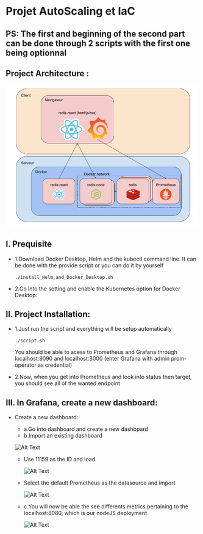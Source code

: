 # Projet AutoScaling et IaC

## PS: The first and beginning of the second part can be done through 2 scripts with the first one being optionnal

## Project Architecture :
![Alt Text](https://github.com/HuuTrucNguyen0508/Monitoring_et_Autoscaling_de_conteneurs/blob/main/PNG/Capture%20d%E2%80%99%C3%A9cran%20du%202024-11-07%2013-25-04.png)

## I. Prequisite

  - 1.Download Docker Desktop, Helm and the kubectl command line. It can be done with the provide script or you can do it by yourself
  
        ./install_Helm_and_Docker_Desktop.sh
    
  - 2.Go into the setting and enable the Kubernetes option for Docker Desktop:
  
   

## II. Project Installation: 

  - 1.Just run the script and everything will be setup automatically 
    
        ./script.sh

      You should be able to acess to Prometheus and Grafana through localhost:9090 and localhost:3000 (enter Grafana with admin prom-operator as credential)

  - 2.Now, when you get into Prometheus and look into status then target, you should see all of the wanted endpoint

## III. In Grafana, create a new dashboard:

  - Create a new dashboard:
    - a.Go into dashboard and create a new dashbpard
    - b.Import an existing dashboard
      
    ![Alt Text](https://github.com/HuuTrucNguyen0508/Rendu_Projet_M1_Reseau_Huu_Truc_NGUYEN_21310174/blob/main/PNG/Screenshot%202024-04-07%20131145.png)
      - Use 11159 as the ID and load
        
        ![Alt Text](https://github.com/HuuTrucNguyen0508/Rendu_Projet_M1_Reseau_Huu_Truc_NGUYEN_21310174/blob/main/PNG/Screenshot%202024-04-07%20131156.png)
      - Select the default Prometheus as the datasource and import
        
        ![Alt Text](https://github.com/HuuTrucNguyen0508/Rendu_Projet_M1_Reseau_Huu_Truc_NGUYEN_21310174/blob/main/PNG/Screenshot%202024-04-07%20131238.png)
    - c.You will now be able the see differents metrics pertaining to the localhost:8080, which is our nodeJS deployment
      
      ![Alt Text](https://github.com/HuuTrucNguyen0508/Rendu_Projet_M1_Reseau_Huu_Truc_NGUYEN_21310174/blob/main/PNG/Screenshot%202024-04-07%20111011.png)




